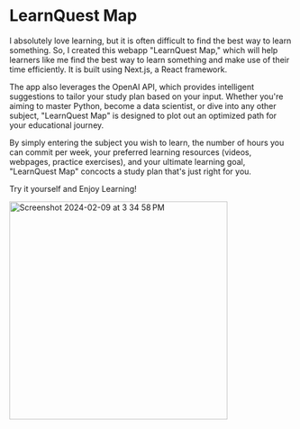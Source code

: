 # LearnQuest Map


I absolutely love learning, but it is often difficult to find the best way to learn something. So, I created this webapp "LearnQuest Map," which will help learners like me find the best way to learn something and make use of their time efficiently. It is built using Next.js, a React framework.

The app also leverages the OpenAI API, which provides intelligent suggestions to tailor your study plan based on your input. Whether you're aiming to master Python, become a data scientist, or dive into any other subject, "LearnQuest Map" is designed to plot out an optimized path for your educational journey.

By simply entering the subject you wish to learn, the number of hours you can commit per week, your preferred learning resources (videos, webpages, practice exercises), and your ultimate learning goal, "LearnQuest Map" concocts a study plan that's just right for you.

Try it yourself and Enjoy Learning!




<img width="387" alt="Screenshot 2024-02-09 at 3 34 58 PM" src="https://github.com/dikshitakejriwal/LearnQuestMap/assets/62951992/effea9c3-1592-4a73-844f-e012c682908c">
